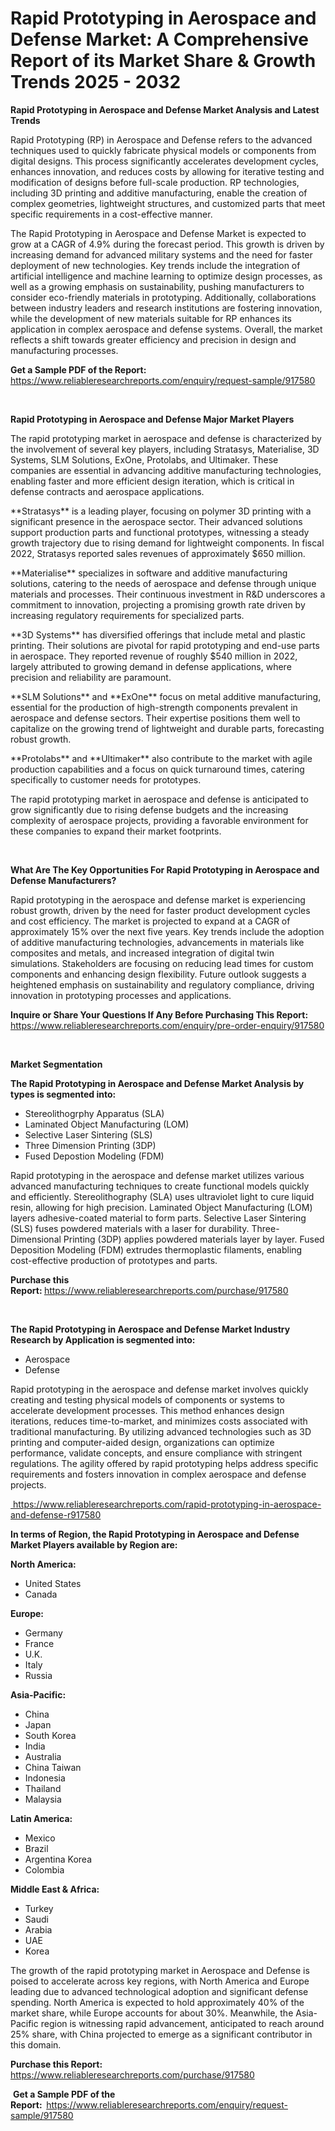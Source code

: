 <p><h1>Rapid Prototyping in Aerospace and Defense Market: A Comprehensive Report of its Market Share & Growth Trends 2025 - 2032</h1></p><p><strong>Rapid Prototyping in Aerospace and Defense Market Analysis and Latest Trends</strong></p>
<p><p>Rapid Prototyping (RP) in Aerospace and Defense refers to the advanced techniques used to quickly fabricate physical models or components from digital designs. This process significantly accelerates development cycles, enhances innovation, and reduces costs by allowing for iterative testing and modification of designs before full-scale production. RP technologies, including 3D printing and additive manufacturing, enable the creation of complex geometries, lightweight structures, and customized parts that meet specific requirements in a cost-effective manner.</p><p>The Rapid Prototyping in Aerospace and Defense Market is expected to grow at a CAGR of 4.9% during the forecast period. This growth is driven by increasing demand for advanced military systems and the need for faster deployment of new technologies. Key trends include the integration of artificial intelligence and machine learning to optimize design processes, as well as a growing emphasis on sustainability, pushing manufacturers to consider eco-friendly materials in prototyping. Additionally, collaborations between industry leaders and research institutions are fostering innovation, while the development of new materials suitable for RP enhances its application in complex aerospace and defense systems. Overall, the market reflects a shift towards greater efficiency and precision in design and manufacturing processes.</p></p>
<p><strong>Get a Sample PDF of the Report:&nbsp;</strong> <a href="https://www.reliableresearchreports.com/enquiry/request-sample/917580?utm_campaign=2752&utm_medium=2&utm_source=Github&utm_content=ia&utm_term=18042025&utm_id=rapid-prototyping-in-aerospace-and-defense">https://www.reliableresearchreports.com/enquiry/request-sample/917580</a></p>
<p>&nbsp;</p>
<p><strong>Rapid Prototyping in Aerospace and Defense Major Market Players</strong></p>
<p><p>The rapid prototyping market in aerospace and defense is characterized by the involvement of several key players, including Stratasys, Materialise, 3D Systems, SLM Solutions, ExOne, Protolabs, and Ultimaker. These companies are essential in advancing additive manufacturing technologies, enabling faster and more efficient design iteration, which is critical in defense contracts and aerospace applications.</p><p>**Stratasys** is a leading player, focusing on polymer 3D printing with a significant presence in the aerospace sector. Their advanced solutions support production parts and functional prototypes, witnessing a steady growth trajectory due to rising demand for lightweight components. In fiscal 2022, Stratasys reported sales revenues of approximately $650 million.</p><p>**Materialise** specializes in software and additive manufacturing solutions, catering to the needs of aerospace and defense through unique materials and processes. Their continuous investment in R&D underscores a commitment to innovation, projecting a promising growth rate driven by increasing regulatory requirements for specialized parts.</p><p>**3D Systems** has diversified offerings that include metal and plastic printing. Their solutions are pivotal for rapid prototyping and end-use parts in aerospace. They reported revenue of roughly $540 million in 2022, largely attributed to growing demand in defense applications, where precision and reliability are paramount.</p><p>**SLM Solutions** and **ExOne** focus on metal additive manufacturing, essential for the production of high-strength components prevalent in aerospace and defense sectors. Their expertise positions them well to capitalize on the growing trend of lightweight and durable parts, forecasting robust growth.</p><p>**Protolabs** and **Ultimaker** also contribute to the market with agile production capabilities and a focus on quick turnaround times, catering specifically to customer needs for prototypes.</p><p>The rapid prototyping market in aerospace and defense is anticipated to grow significantly due to rising defense budgets and the increasing complexity of aerospace projects, providing a favorable environment for these companies to expand their market footprints.</p></p>
<p>&nbsp;</p>
<p><strong>What Are The Key Opportunities For Rapid Prototyping in Aerospace and Defense Manufacturers?</strong></p>
<p><p>Rapid prototyping in the aerospace and defense market is experiencing robust growth, driven by the need for faster product development cycles and cost efficiency. The market is projected to expand at a CAGR of approximately 15% over the next five years. Key trends include the adoption of additive manufacturing technologies, advancements in materials like composites and metals, and increased integration of digital twin simulations. Stakeholders are focusing on reducing lead times for custom components and enhancing design flexibility. Future outlook suggests a heightened emphasis on sustainability and regulatory compliance, driving innovation in prototyping processes and applications.</p></p>
<p><strong>Inquire or Share Your Questions If Any Before Purchasing This Report:</strong> <a href="https://www.reliableresearchreports.com/enquiry/pre-order-enquiry/917580?utm_campaign=2752&utm_medium=2&utm_source=Github&utm_content=ia&utm_term=18042025&utm_id=rapid-prototyping-in-aerospace-and-defense">https://www.reliableresearchreports.com/enquiry/pre-order-enquiry/917580</a></p>
<p>&nbsp;</p>
<p><strong>Market Segmentation</strong></p>
<p><strong>The Rapid Prototyping in Aerospace and Defense Market Analysis by types is segmented into:</strong></p>
<p><ul><li>Stereolithogrphy Apparatus (SLA)</li><li>Laminated Object Manufacturing (LOM)</li><li>Selective Laser Sintering (SLS)</li><li>Three Dimension Printing (3DP)</li><li>Fused Depostion Modeling (FDM)</li></ul></p>
<p><p>Rapid prototyping in the aerospace and defense market utilizes various advanced manufacturing techniques to create functional models quickly and efficiently. Stereolithography (SLA) uses ultraviolet light to cure liquid resin, allowing for high precision. Laminated Object Manufacturing (LOM) layers adhesive-coated material to form parts. Selective Laser Sintering (SLS) fuses powdered materials with a laser for durability. Three-Dimensional Printing (3DP) applies powdered materials layer by layer. Fused Deposition Modeling (FDM) extrudes thermoplastic filaments, enabling cost-effective production of prototypes and parts.</p></p>
<p><strong>Purchase this Report:&nbsp;</strong><a href="https://www.reliableresearchreports.com/purchase/917580?utm_campaign=2752&utm_medium=2&utm_source=Github&utm_content=ia&utm_term=18042025&utm_id=rapid-prototyping-in-aerospace-and-defense">https://www.reliableresearchreports.com/purchase/917580</a></p>
<p>&nbsp;</p>
<p><strong>The Rapid Prototyping in Aerospace and Defense Market Industry Research by Application is segmented into:</strong></p>
<p><ul><li>Aerospace</li><li>Defense</li></ul></p>
<p><p>Rapid prototyping in the aerospace and defense market involves quickly creating and testing physical models of components or systems to accelerate development processes. This method enhances design iterations, reduces time-to-market, and minimizes costs associated with traditional manufacturing. By utilizing advanced technologies such as 3D printing and computer-aided design, organizations can optimize performance, validate concepts, and ensure compliance with stringent regulations. The agility offered by rapid prototyping helps address specific requirements and fosters innovation in complex aerospace and defense projects.</p></p>
<p><a href="https://www.reliableresearchreports.com/rapid-prototyping-in-aerospace-and-defense-r917580?utm_campaign=2752&utm_medium=2&utm_source=Github&utm_content=ia&utm_term=18042025&utm_id=rapid-prototyping-in-aerospace-and-defense">&nbsp;https://www.reliableresearchreports.com/rapid-prototyping-in-aerospace-and-defense-r917580</a></p>
<p><strong>In terms of Region, the Rapid Prototyping in Aerospace and Defense Market Players available by Region are:</strong></p>
<p>
    <p> <strong> North America: </strong>
        <ul>
            <li>United States</li>
            <li>Canada</li>
        </ul>
        </p> 
    <p> <strong> Europe: </strong>
        <ul>
            <li>Germany</li>
            <li>France</li>
            <li>U.K.</li>
            <li>Italy</li>
            <li>Russia</li>
        </ul>
        </p> 
    <p> <strong> Asia-Pacific: </strong>
        <ul>
            <li>China</li>
            <li>Japan</li>
            <li>South Korea</li>
            <li>India</li>
            <li>Australia</li>
            <li>China Taiwan</li>
            <li>Indonesia</li>
            <li>Thailand</li>
            <li>Malaysia</li>
        </ul>
        </p> 
    <p> <strong> Latin America: </strong>
        <ul>
            <li>Mexico</li>
            <li>Brazil</li>
            <li>Argentina Korea</li>
            <li>Colombia</li>
        </ul>
        </p> 
    <p> <strong> Middle East & Africa: </strong>
        <ul>
            <li>Turkey</li>
            <li>Saudi</li>
            <li>Arabia</li>
            <li>UAE</li>
            <li>Korea</li>
        </ul>
    </p>
    </p>
<p><p>The growth of the rapid prototyping market in Aerospace and Defense is poised to accelerate across key regions, with North America and Europe leading due to advanced technological adoption and significant defense spending. North America is expected to hold approximately 40% of the market share, while Europe accounts for about 30%. Meanwhile, the Asia-Pacific region is witnessing rapid advancement, anticipated to reach around 25% share, with China projected to emerge as a significant contributor in this domain.</p></p>
<p><strong>Purchase this Report: </strong><a href="https://www.reliableresearchreports.com/purchase/917580?utm_campaign=2752&utm_medium=2&utm_source=Github&utm_content=ia&utm_term=18042025&utm_id=rapid-prototyping-in-aerospace-and-defense">https://www.reliableresearchreports.com/purchase/917580</a></p>
<p>&nbsp;<strong>Get a Sample PDF of the Report:&nbsp;&nbsp;</strong><a href="https://www.reliableresearchreports.com/enquiry/request-sample/917580?utm_campaign=2752&utm_medium=2&utm_source=Github&utm_content=ia&utm_term=18042025&utm_id=rapid-prototyping-in-aerospace-and-defense">https://www.reliableresearchreports.com/enquiry/request-sample/917580</a></p>
<p><strong></strong></p>
<p><p></p><p></p><p></p></p>